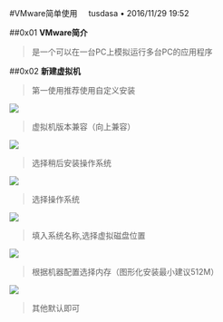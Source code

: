 #VMware简单使用
&nbsp;&nbsp;&nbsp;&nbsp;tusdasa  •  2016/11/29 19:52


##0x01
**VMware简介**
>是一个可以在一台PC上模拟运行多台PC的应用程序

##0x02
**新建虚拟机**
>第一使用推荐使用自定义安装

![](http://i.imgur.com/0yuY3LD.png)

>虚拟机版本兼容（向上兼容）

![](http://i.imgur.com/TmTua78.png)

>选择稍后安装操作系统

![](http://i.imgur.com/396EZGg.png)

>选择操作系统

![](http://i.imgur.com/CRBoqJG.png)

>填入系统名称,选择虚拟磁盘位置

![](http://i.imgur.com/mMehzAg.png)

>根据机器配置选择内存（图形化安装最小建议512M）

![](http://i.imgur.com/yeremUP.png)

>其他默认即可